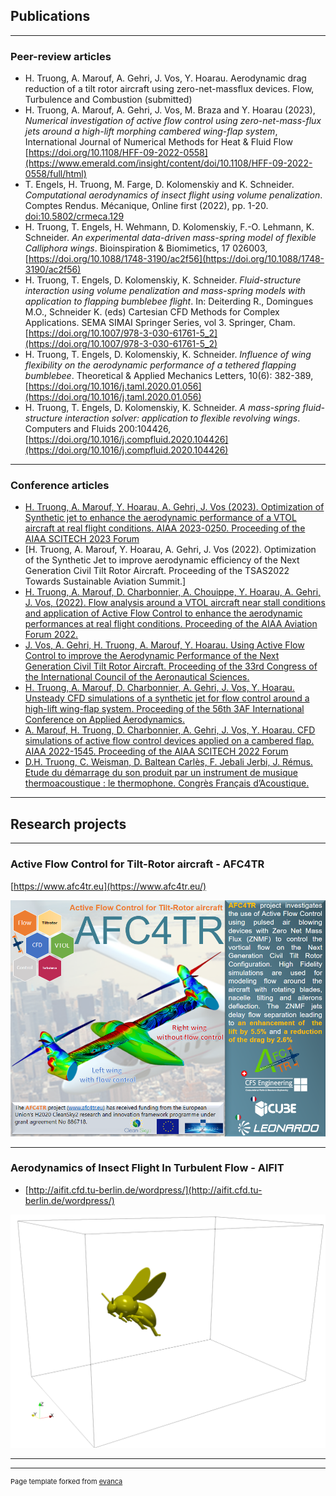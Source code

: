 ## Publications

---

### Peer-review articles
- H. Truong, A. Marouf, A. Gehri, J. Vos, Y. Hoarau.  Aerodynamic drag reduction of a tilt rotor aircraft using zero-net-massflux devices. Flow, Turbulence and Combustion (submitted)
- H. Truong, A. Marouf, A. Gehri, J. Vos, M. Braza and Y. Hoarau (2023), _Numerical investigation of active flow control using zero-net-mass-flux jets around a high-lift morphing cambered wing-flap system_, International Journal of Numerical Methods for Heat & Fluid Flow [https://doi.org/10.1108/HFF-09-2022-0558](https://www.emerald.com/insight/content/doi/10.1108/HFF-09-2022-0558/full/html)
- T. Engels, H. Truong, M. Farge, D. Kolomenskiy and K. Schneider. _Computational aerodynamics of insect flight using volume penalization_. Comptes Rendus. Mécanique, Online first (2022), pp. 1-20. [doi:10.5802/crmeca.129](https://doi.org/10.5802/crmeca.129)
- H. Truong,    T. Engels,    H. Wehmann,    D. Kolomenskiy,    F.-O. Lehmann,  K. Schneider. _An experimental data-driven mass-spring model of flexible Calliphora wings_. Bioinspiration & Biomimetics, 17 026003, [https://doi.org/10.1088/1748-3190/ac2f56](https://doi.org/10.1088/1748-3190/ac2f56)
- H. Truong, T. Engels, D. Kolomenskiy, K. Schneider. _Fluid-structure interaction using volume penalization and mass-spring models with application to flapping bumblebee flight_.  In: Deiterding R., Domingues M.O., Schneider K. (eds) Cartesian CFD Methods for Complex Applications. SEMA SIMAI Springer Series, vol 3. Springer, Cham. [https://doi.org/10.1007/978-3-030-61761-5_2](https://doi.org/10.1007/978-3-030-61761-5_2)
- H. Truong, T. Engels, D. Kolomenskiy, K. Schneider. _Influence of wing flexibility on the aerodynamic performance of a tethered flapping bumblebee_. Theoretical & Applied Mechanics Letters, 10(6): 382-389, [https://doi.org/10.1016/j.taml.2020.01.056](https://doi.org/10.1016/j.taml.2020.01.056)
- H. Truong, T. Engels, D. Kolomenskiy, K. Schneider. _A mass-spring fluid-structure interaction solver: application to flexible revolving wings_. Computers and Fluids 200:104426, [https://doi.org/10.1016/j.compfluid.2020.104426](https://doi.org/10.1016/j.compfluid.2020.104426)

---

### Conference articles
- [H. Truong, A. Marouf, Y. Hoarau, A. Gehri, J. Vos (2023). Optimization of Synthetic jet to enhance the aerodynamic performance of a VTOL aircraft at real flight conditions. AIAA 2023-0250. Proceeding of the AIAA SCITECH 2023 Forum](https://arc.aiaa.org/doi/abs/10.2514/6.2023-0250)
- [H. Truong, A. Marouf, Y. Hoarau, A. Gehri, J. Vos (2022).  Optimization of the Synthetic Jet to improve aerodynamic efficiency of the Next Generation Civil Tilt Rotor Aircraft.  Proceeding of the TSAS2022 Towards Sustainable Aviation Summit.]
- [H. Truong, A. Marouf, D. Charbonnier, A. Chouippe, Y. Hoarau, A. Gehri, J. Vos, (2022). Flow analysis around a VTOL aircraft near stall conditions and application of Active Flow Control to enhance the aerodynamic performances at real flight conditions. Proceeding of the AIAA Aviation Forum 2022.](https://arc.aiaa.org/doi/abs/10.2514/6.2022-3238)
- [J. Vos, A. Gehri, H. Truong, A. Marouf, Y. Hoarau. Using Active Flow Control to improve the Aerodynamic Performance of the Next Generation Civil Tilt Rotor Aircraft.  Proceeding of the 33rd Congress of the International Council of the Aeronautical Sciences.](https://www.icas.org/ICAS_ARCHIVE/ICAS2022/data/preview/ICAS2022_0251.htm)
- [H. Truong, A. Marouf, D. Charbonnier, A. Gehri, J. Vos, Y. Hoarau. Unsteady CFD simulations of a synthetic jet for flow control around a high-lift wing-flap system.  Proceeding of the 56th 3AF International Conference on Applied Aerodynamics.](https://arc.aiaa.org/doi/abs/10.2514/6.2021-2854)
- [A. Marouf, H. Truong, D. Charbonnier, A. Gehri, J. Vos, Y. Hoarau. CFD simulations of active flow control devices applied on a cambered flap. AIAA 2022-1545.  Proceeding of the AIAA SCITECH 2022 Forum](https://arc.aiaa.org/doi/abs/10.2514/6.2022-1545)
- [D.H. Truong, C. Weisman, D. Baltean Carlès, F. Jebali Jerbi, J. Rémus. Etude du démarrage du son produit par un instrument de musique thermoacoustique : le thermophone. Congrès Français d’Acoustique.](https://www.conforg.fr/bin/htmlview?dir=cfa2016&ref=478&lang=0)

---

## Research projects

---

### Active Flow Control for Tilt-Rotor aircraft - AFC4TR 

[https://www.afc4tr.eu](https://www.afc4tr.eu/)


<img src="images/AFC4TR.newsletter_v2.png?raw=true"/>

---

### Aerodynamics of Insect Flight In Turbulent Flow - AIFIT

- [http://aifit.cfd.tu-berlin.de/wordpress/](http://aifit.cfd.tu-berlin.de/wordpress/)

<img src="images/BB_in_turbulence.gif?raw=true"/>

---




---
<p style="font-size:11px">Page template forked from <a href="https://github.com/evanca/quick-portfolio">evanca</a></p>
<!-- Remove above link if you don't want to attibute -->

